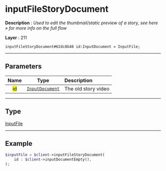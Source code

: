 # inputFileStoryDocument

**Description** : *Used to edit the thumbnail/static preview of a story, see here &raquo; for more info on the full flow*

**Layer** : 211

```tl
inputFileStoryDocument#62dc8b48 id:InputDocument = InputFile;
```

---

## Parameters

| Name | Type | Description |
| :---: | :---: | :--- |
| <mark>id</mark> | [`InputDocument`](type/InputDocument) | The old story video |

---

## Type

[InputFile](type/InputFile)

---

## Example

```php
$inputFile = $client->inputFileStoryDocument(
	id : $client->inputDocumentEmpty(),
);
```